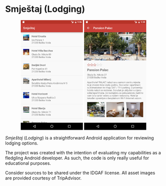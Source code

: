 # Smještaj (Lodging)

<p align="center"><img src="1_main_activity.png" width="200px"/> <img src="2_item_activity.png" width="200px"/></p>

_Smještaj_ (_Lodging_) is a straightforward Android application for reviewing lodging options.

The project was created with the intention of evaluating my capabilities as a fledgling Android developer. As such, the code is only really useful for educational purposes.

Consider sources to be shared under the IDGAF license. All asset images are provided courtesy of TripAdvisor.